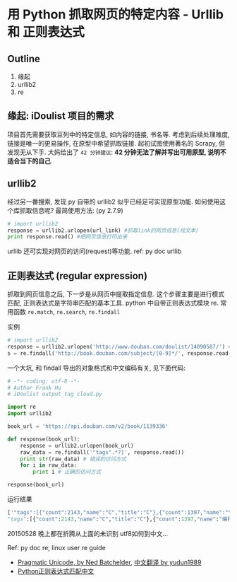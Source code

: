 # 用 Python 抓取网页的特定内容 - Urllib 和 正则表达式

## Outline
1. 缘起
2. urllib2
3. re

## 缘起: iDoulist 项目的需求
项目首先需要获取豆列中的特定信息, 如内容的链接, 书名等.
考虑到后续处理难度, 链接是唯一的更易操作, 在原型中希望抓取链接.
起初试图使用著名的 Scrapy, 但发现无从下手. 
大妈给出了 `42 分钟建议`: **42 分钟无法了解并写出可用原型, 说明不适合当下的自己**.

## urllib2
经过另一番搜索, 发现 py 自带的 urllib2 似乎已经足可实现原型功能.
如何使用这个库抓取信息呢?
最简使用方法: (py 2.7.9)

```python
# import urllib2
response = urllib2.urlopen(url_link) #抓取link的网页信息(纯文本)
print response.read() #把网页信息打印出来
```

urllib 还可实现对网页的访问(request)等功能. 
ref: py doc urllib

## 正则表达式 (regular expression)
抓取到网页信息之后, 下一步是从网页中提取指定信息. 这个步骤主要是进行模式匹配, 正则表达式是字符串匹配的基本工具.
python 中自带正则表达式模块 re. 常用函数 `re.match`, `re.search`, `re.findall`

实例

```python
# import urllib2
response = urllib2.urlopen('http://www.douban.com/doulist/14090587/') # 抓取豆列的网页信息(测试中发现豆列的书籍内容都存放在网页)
s = re.findall('http://book.douban.com/subject/[0-9]*/', response.read()) # 用正则表达式匹配字符串, 找到豆列中的书籍链接
```

一个大坑, 和 findall 导出的对象格式和中文编码有关, 见下面代码:

```python
# -*- coding: utf-8 -*-
# Author Frank Hu
# iDoulist output_tag_cloud.py

import re
import urllib2

book_url = 'https://api.douban.com/v2/book/1139336'

def response(book_url):
    response = urllib2.urlopen(book_url)
    raw_data = re.findall('"tags".*?]', response.read())
    print str(raw_data) # 错误的访问方式
    for i in raw_data: 
        print i # 正确的访问方式

response(book_url)
```

运行结果

```python
['"tags":[{"count":2143,"name":"C","title":"C"},{"count":1397,"name":"\xe7\xbc\x96\xe7\xa8\x8b","title":"\xe7\xbc\x96\xe7\xa8\x8b"},{"count":1363,"name":"c\xe8\xaf\xad\xe8\xa8\x80","title":"c\xe8\xaf\xad\xe8\xa8\x80"},{"count":802,"name":"\xe8\xae\xa1\xe7\xae\x97\xe6\x9c\xba","title":"\xe8\xae\xa1\xe7\xae\x97\xe6\x9c\xba"},{"count":714,"name":"\xe7\xa8\x8b\xe5\xba\x8f\xe8\xae\xbe\xe8\xae\xa1","title":"\xe7\xa8\x8b\xe5\xba\x8f\xe8\xae\xbe\xe8\xae\xa1"},{"count":666,"name":"\xe7\xbb\x8f\xe5\x85\xb8","title":"\xe7\xbb\x8f\xe5\x85\xb8"},{"count":468,"name":"programming","title":"programming"},{"count":408,"name":"\xe7\xbc\x96\xe7\xa8\x8b\xe8\xaf\xad\xe8\xa8\x80","title":"\xe7\xbc\x96\xe7\xa8\x8b\xe8\xaf\xad\xe8\xa8\x80"}]']
"tags":[{"count":2143,"name":"C","title":"C"},{"count":1397,"name":"编程","title":"编程"},{"count":1363,"name":"c语言","title":"c语言"},{"count":802,"name":"计算机","title":"计算机"},{"count":714,"name":"程序设计","title":"程序设计"},{"count":666,"name":"经典","title":"经典"},{"count":468,"name":"programming","title":"programming"},{"count":408,"name":"编程语言","title":"编程语言"}]
```

20150528 晚上都在折腾从上面的未识别 utf8如何到中文...

Ref: py doc re; linux user re guide
- [Pragmatic Unicode, by Ned Batchelder](http://nedbatchelder.com/text/unipain.html), [中文翻译 by yudun1989](http://pycoders-weekly-chinese.readthedocs.org/en/latest/issue5/unipain.html)
- [Python正则表达式匹配中文](http://blog.csdn.net/gatieme/article/details/43235791)
